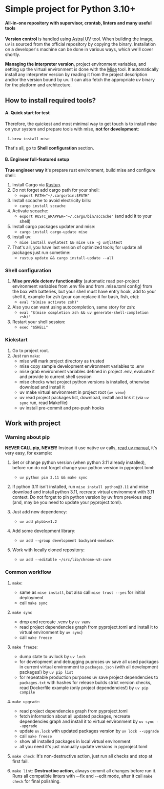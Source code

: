 # Simple project for Python 3.10+
#### All-in-one repository with supervisor, crontab, linters and many useful tools

**Version control** is handled using [Astral UV](https://docs.astral.sh/uv/getting-started/installation/#standalone-installer) tool. When building the image, uv is sourced from the official repository by copying the binary. Installation on a developer's machine can be done in various ways, which we'll cover shortly.

**Managing the interpreter version**, project environment variables, and setting up the virtual environment is done with the [Mise](https://mise.jdx.dev/installing-mise.html) tool. It automatically install any interpreter version by reading it from the project description and/or the version bound by uv. It can also fetch the appropriate uv binary for the platform and architecture.

## How to install required tools?

#### A. Quick start for test

Therefore, the quickest and most minimal way to get touch is to install mise on your system and prepare tools with mise, **not for development**:

1. `brew install mise`

That's all, go to **Shell configuration** section.

#### B. Engineer full-featured setup

**True engineer way** it's prepare rust environment, build mise and configure shell:

1. Install Cargo via [Rustup](https://doc.rust-lang.org/book/ch01-01-installation.html).
2. Do not forget add cargo path for your shell:
   - `export PATH="~/.cargo/bin:$PATH"`
3. Install sccache to avoid electricity bills:
   - `cargo install sccache`
4. Activate sccache:
   - `export RUSTC_WRAPPER="~/.cargo/bin/sccache"` (and add it to your shell)
5. Install cargo packages updater and mise:
   - `cargo install cargo-update mise`
6. Install uv:
   - `mise install uv@latest && mise use -g uv@latest`
7. That's all, you have last version of optimized tools; for update all packages just run sometime:
   - `rustup update && cargo install-update --all`

### Shell configuration

1. **Mise provide dotenv functionality** (automatic read per-project environment variables from .env file and from .mise.toml config) from the box with batteries, but your shell must have entry hook, add to your shell it, example for zsh (your can replace it for bash, fish, etc):
   - `eval "$(mise activate zsh)"`
2. Also you can want using autocompletion, same story for zsh:
   - `eval "$(mise completion zsh && uv generate-shell-completion zsh)"`
3. Restart your shell session:
   - `exec "$SHELL"`

### Kickstart

1. Go to project root.
2. Just run `make`:
   - mise will mark project directory as trusted
   - mise copy sample development environment variables to .env
   - mise grab environment variables defined in project .env, evaluate it and provide to current shell session
   - mise checks what project python versions is installed, otherwise download and install it
   - uv make virtual environment in project root (`uv venv`)
   - uv read project packages list, download, install and link it (via `uv sync` run, read Makefile)
   - uv install pre-commit and pre-push hooks

## Work with project

### Warning about pip

**NEVER CALL pip, NEVER!** Instead it use native uv calls, [read uv manual](https://docs.astral.sh/uv/guides/projects/#managing-dependencies), it's very easy, for example:

1. Set or change python version (when python 3.11 already installed), before run do not forget change your python version in pyproject.toml:
   - `uv python pin 3.11 && make sync`

2. If python 3.11 isn't installed, run `mise install python@3.11` and mise download and install python 3.11, recreate virtual environment with 3.11 context. Do not forget to pin python version by uv from previous step (and, may be you need to update your pyproject.toml).

2. Just add new dependency:
   - `uv add phpbb<=1.2`

3. Add some development library:
   - `uv add --group development backyard-memleak`

4. Work with locally cloned repository:
   - `uv add --editable ~/src/lib/chrome-v8-core`

### Common workflow

1. `make`:
   - same as `mise install`, but also call `mise trust --yes` for initial deployment
   - call `make sync`

2. `make sync`
   - drop and recreate .venv by `uv venv`
   - read project dependencies graph from pyproject.toml and install it to virtual environment by `uv sync`)
   - call `make freeze`

3. `make freeze`:
   - dump state to uv.lock by `uv lock`
   - for development and debugging puproses uv save all used packages in current virtual environment to `packages.json` (with all development packages!) by `uv pip list`
   - for repeatable production purposes uv save project dependencies to `packages.txt` with hashes for release builds strict version checks, read Dockerfile example (only project dependencies!) by `uv pip compile`

4. `make upgrade`:
   - read project dependencies graph from pyproject.toml
   - fetch information about all updated packages, recreate dependencies graph and install it to virtual environment by `uv sync --upgrade`
   - update `uv.lock` with updated packages version by `uv lock --upgrade`
   - call `make freeze`
   - show all installed packages in local virtual environment
   - all you need it's just manually update versions in pyproject.toml

5. `make check`:
   It's non-destructive action, just run all checks and stop at first fail.

6. `make lint`:
   **Destructive action**, always commit all changes before run it. Runs all compatible linters with --fix and --edit mode, after it call `make check` for final polishing.
